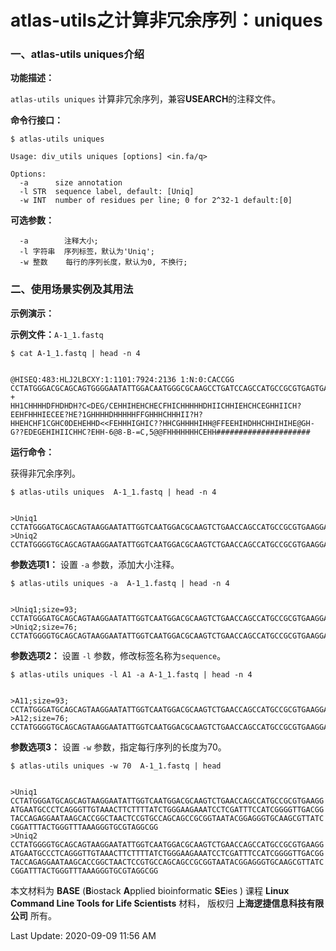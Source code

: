 # atlas-utils之计算非冗余序列：uniques

### 一、atlas-utils uniques介绍

**功能描述：**

`atlas-utils uniques` 计算非冗余序列，兼容**USEARCH**的注释文件。

**命令行接口：**

    $ atlas-utils uniques
    
    Usage: div_utils uniques [options] <in.fa/q>
    
    Options:
      -a      size annotation
      -l STR  sequence label, default: [Uniq]
      -w INT  number of residues per line; 0 for 2^32-1 default:[0]

**可选参数：**

      -a        注释大小;
      -l 字符串  序列标签，默认为'Uniq';
      -w 整数    每行的序列长度，默认为0, 不换行;

### 二、使用场景实例及其用法

**示例演示：**

**示例文件：**`A-1_1.fastq`

    $ cat A-1_1.fastq | head -n 4


    @HISEQ:483:HLJ2LBCXY:1:1101:7924:2136 1:N:0:CACCGG
    CCTATGGGACGCAGCAGTGGGGAATATTGGACAATGGGCGCAAGCCTGATCCAGCCATGCCGCGTGAGTGATGAAGGCCCTAGGGTTGTAAAGCCCTTTCGGCGGGGAAGATAATGACGGTACCCGCAGAAGAAGCCCCGGCTAACTTCGTGCCAGCAGCCGCGGTAATACGAAGGGGGCTAGCGTTGCTCGGAATTACTGGGCGTAAAGCGCACGTAGGCGGCTTTCTAAGTCGGGGGTGAA
    +
    HH1CHHHHDFHDHDH?C<DEG/CEHHIHEHCHECFHICHHHHHDHIICHHIEHCHCEGHHIICH?EEHFHHHIECEE?HE?1GHHHHDHHHHHFFGHHHCHHHII?H?HHEHCHF1CGHC0DEHEHHD<<FEHHHIGHIC??HHCGHHHHIHH@FFEEHIHDHHCHHIHIHE@GH-G??EDEGEHIHIICHHC?EHH-6@8-B-=C,5@@FHHHHHHHCEHH#####################


**运行命令：**

获得非冗余序列。


    $ atlas-utils uniques  A-1_1.fastq | head -n 4


    >Uniq1
    CCTATGGGATGCAGCAGTAAGGAATATTGGTCAATGGACGCAAGTCTGAACCAGCCATGCCGCGTGAAGGATGAATGCCCTCAGGGTTGTAAACTTCTTTTATCTGGGAAGAAATCCTCGATTTCCATCGGGGTTGACGGTACCAGAGGAATAAGCACCGGCTAACTCCGTGCCAGCAGCCGCGGTAATACGGAGGGTGCAAGCGTTATCCGGATTTACTGGGTTTAAAGGGTGCGTAGGCGG
    >Uniq2
    CCTATGGGGTGCAGCAGTAAGGAATATTGGTCAATGGACGCAAGTCTGAACCAGCCATGCCGCGTGAAGGATGAATGCCCTCAGGGTTGTAAACTTCTTTTATCTGGGAAGAAATCCTCGATTTCCATCGGGGTTGACGGTACCAGAGGAATAAGCACCGGCTAACTCCGTGCCAGCAGCCGCGGTAATACGGAGGGTGCAAGCGTTATCCGGATTTACTGGGTTTAAAGGGTGCGTAGGCGG


**参数选项1：** 设置 `-a` 参数，添加大小注释。


    $ atlas-utils uniques -a  A-1_1.fastq | head -n 4


    >Uniq1;size=93;
    CCTATGGGATGCAGCAGTAAGGAATATTGGTCAATGGACGCAAGTCTGAACCAGCCATGCCGCGTGAAGGATGAATGCCCTCAGGGTTGTAAACTTCTTTTATCTGGGAAGAAATCCTCGATTTCCATCGGGGTTGACGGTACCAGAGGAATAAGCACCGGCTAACTCCGTGCCAGCAGCCGCGGTAATACGGAGGGTGCAAGCGTTATCCGGATTTACTGGGTTTAAAGGGTGCGTAGGCGG
    >Uniq2;size=76;
    CCTATGGGGTGCAGCAGTAAGGAATATTGGTCAATGGACGCAAGTCTGAACCAGCCATGCCGCGTGAAGGATGAATGCCCTCAGGGTTGTAAACTTCTTTTATCTGGGAAGAAATCCTCGATTTCCATCGGGGTTGACGGTACCAGAGGAATAAGCACCGGCTAACTCCGTGCCAGCAGCCGCGGTAATACGGAGGGTGCAAGCGTTATCCGGATTTACTGGGTTTAAAGGGTGCGTAGGCGG


**参数选项2：** 设置 `-l` 参数，修改标签名称为`sequence`。


    $ atlas-utils uniques -l A1 -a A-1_1.fastq | head -n 4


    >A11;size=93;
    CCTATGGGATGCAGCAGTAAGGAATATTGGTCAATGGACGCAAGTCTGAACCAGCCATGCCGCGTGAAGGATGAATGCCCTCAGGGTTGTAAACTTCTTTTATCTGGGAAGAAATCCTCGATTTCCATCGGGGTTGACGGTACCAGAGGAATAAGCACCGGCTAACTCCGTGCCAGCAGCCGCGGTAATACGGAGGGTGCAAGCGTTATCCGGATTTACTGGGTTTAAAGGGTGCGTAGGCGG
    >A12;size=76;
    CCTATGGGGTGCAGCAGTAAGGAATATTGGTCAATGGACGCAAGTCTGAACCAGCCATGCCGCGTGAAGGATGAATGCCCTCAGGGTTGTAAACTTCTTTTATCTGGGAAGAAATCCTCGATTTCCATCGGGGTTGACGGTACCAGAGGAATAAGCACCGGCTAACTCCGTGCCAGCAGCCGCGGTAATACGGAGGGTGCAAGCGTTATCCGGATTTACTGGGTTTAAAGGGTGCGTAGGCGG

**参数选项3：** 设置 `-w` 参数，指定每行序列的长度为70。

    $ atlas-utils uniques -w 70  A-1_1.fastq | head


    >Uniq1
    CCTATGGGATGCAGCAGTAAGGAATATTGGTCAATGGACGCAAGTCTGAACCAGCCATGCCGCGTGAAGG
    ATGAATGCCCTCAGGGTTGTAAACTTCTTTTATCTGGGAAGAAATCCTCGATTTCCATCGGGGTTGACGG
    TACCAGAGGAATAAGCACCGGCTAACTCCGTGCCAGCAGCCGCGGTAATACGGAGGGTGCAAGCGTTATC
    CGGATTTACTGGGTTTAAAGGGTGCGTAGGCGG
    >Uniq2
    CCTATGGGGTGCAGCAGTAAGGAATATTGGTCAATGGACGCAAGTCTGAACCAGCCATGCCGCGTGAAGG
    ATGAATGCCCTCAGGGTTGTAAACTTCTTTTATCTGGGAAGAAATCCTCGATTTCCATCGGGGTTGACGG
    TACCAGAGGAATAAGCACCGGCTAACTCCGTGCCAGCAGCCGCGGTAATACGGAGGGTGCAAGCGTTATC
    CGGATTTACTGGGTTTAAAGGGTGCGTAGGCGG

本文材料为 **BASE** (**B**iostack **A**pplied bioinformatic **SE**ies ) 课程 **Linux Command Line Tools for Life Scientists** 材料， 版权归 **上海逻捷信息科技有限公司** 所有。

Last Update: 2020-09-09 11:56 AM

